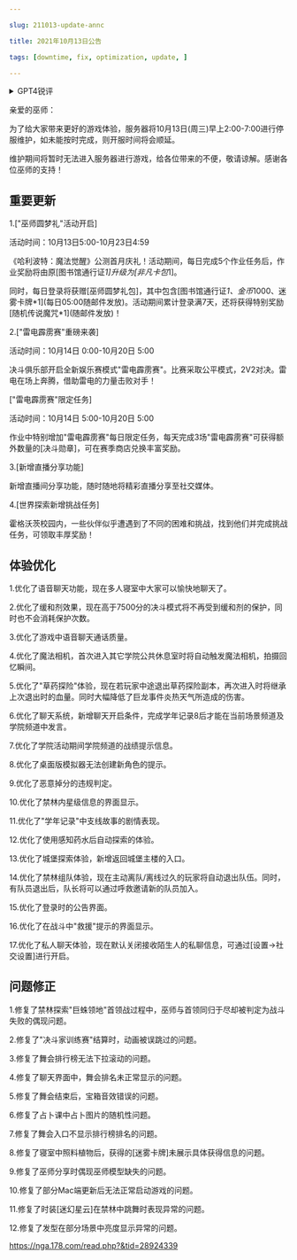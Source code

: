 ```yaml
---

slug: 211013-update-annc

title: 2021年10月13日公告

tags: [downtime, fix, optimization, update, ]

---
```


<details>

<summary>GPT4锐评</summary>



</details>

<!--truncate-->



亲爱的巫师：

为了给大家带来更好的游戏体验，服务器将10月13日(周三)早上2:00-7:00进行停服维护，如未能按时完成，则开服时间将会顺延。

维护期间将暂时无法进入服务器进行游戏，给各位带来的不便，敬请谅解。感谢各位巫师的支持！


## 重要更新
1.["巫师圆梦礼"活动开启]

活动时间：10月13日5:00-10月23日4:59

《哈利波特：魔法觉醒》公测首月庆礼！活动期间，每日完成5个作业任务后，作业奖励将由原[图书馆通行证*1]升级为[非凡卡包*1]。

同时，每日登录将获赠[巫师圆梦礼包]，其中包含\[图书馆通行证*1、金币*1000、迷雾卡牌\*1](每日05:00随邮件发放)。活动期间累计登录满7天，还将获得特别奖励\[随机传说魔咒*1](随邮件发放)！

2.["雷电霹雳赛"重磅来袭]

活动时间：10月14日 0:00-10月20日 5:00

决斗俱乐部开启全新娱乐赛模式"雷电霹雳赛"。比赛采取公平模式，2V2对决。雷电在场上奔腾，借助雷电的力量击败对手！

["雷电霹雳赛"限定任务]

活动时间：10月14日 5:00-10月20日 5:00

作业中特别增加"雷电霹雳赛"每日限定任务，每天完成3场"雷电霹雳赛"可获得额外数量的[决斗勋章]，可在赛季商店兑换丰富奖励。

3.[新增直播分享功能]

新增直播间分享功能，随时随地将精彩直播分享至社交媒体。

4.[世界探索新增挑战任务]

霍格沃茨校园内，一些伙伴似乎遭遇到了不同的困难和挑战，找到他们并完成挑战任务，可领取丰厚奖励！

## <span id='optimization'>体验优化</span>
1.优化了语音聊天功能，现在多人寝室中大家可以愉快地聊天了。

2.优化了缓和剂效果，现在高于7500分的决斗模式将不再受到缓和剂的保护，同时也不会消耗保护次数。

3.优化了游戏中语音聊天通话质量。

4.优化了魔法相机，首次进入其它学院公共休息室时将自动触发魔法相机，拍摄回忆瞬间。

5.优化了"草药探险"体验，现在若玩家中途退出草药探险副本，再次进入时将继承上次退出时的血量。同时大幅降低了巨龙事件炎热天气所造成的伤害。

6.优化了聊天系统，新增聊天开启条件，完成学年记录8后才能在当前场景频道及学院频道中发言。

7.优化了学院活动期间学院频道的战绩提示信息。

8.优化了桌面版模拟器无法创建新角色的提示。

9.优化了恶意掉分的违规判定。

10.优化了禁林内星级信息的界面显示。

11.优化了"学年记录"中支线故事的剧情表现。

12.优化了使用感知药水后自动探索的体验。

13.优化了城堡探索体验，新增返回城堡主楼的入口。

14.优化了禁林组队体验，现在主动离队/离线过久的玩家将自动退出队伍。同时，有队员退出后，队长将可以通过呼救邀请新的队员加入。

15.优化了登录时的公告界面。

16.优化了在战斗中"救援"提示的界面显示。

17.优化了私人聊天体验，现在默认关闭接收陌生人的私聊信息，可通过[设置→社交设置]进行开启。

## <span id='fix'>问题修正</span>
1.修复了禁林探索"巨蛛领地"首领战过程中，巫师与首领同归于尽却被判定为战斗失败的偶现问题。

2.修复了"决斗家训练赛"结算时，动画被误跳过的问题。

3.修复了舞会排行榜无法下拉滚动的问题。

4.修复了聊天界面中，舞会排名未正常显示的问题。

5.修复了舞会结束后，宝箱音效错误的问题。

6.修复了占卜课中占卜图片的随机性问题。

7.修复了舞会入口不显示排行榜排名的问题。

8.修复了寝室中照料植物后，获得的[迷雾卡牌]未展示具体获得信息的问题。

9.修复了巫师分享时偶现巫师模型缺失的问题。

10.修复了部分Mac端更新后无法正常启动游戏的问题。

11.修复了时装[迷幻星云]在禁林中跳舞时表现异常的问题。

12.修复了发型在部分场景中亮度显示异常的问题。

https://nga.178.com/read.php?&tid=28924339